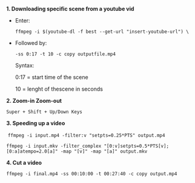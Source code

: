 **1. Downloading specific scene from a youtube vid**

- Enter:
        
   `ffmpeg -i $(youtube-dl -f best --get-url "insert-youtube-url") \`
        
- Followed by:

   `-ss 0:17 -t 10 -c copy outputfile.mp4`

   Syntax:
   
   0:17 = start time of the scene
  
   10 = lenght of thescene in seconds

**2. Zoom-in Zoom-out**

   `Super + Shift + Up/Down Keys`

**3. Speeding up a video**

 `ffmpeg -i input.mp4 -filter:v "setpts=0.25*PTS" output.mp4`

 `ffmpeg -i input.mkv -filter_complex "[0:v]setpts=0.5*PTS[v];[0:a]atempo=2.0[a]" -map "[v]" -map "[a]" output.mkv`

**4. Cut a video**

 `ffmpeg -i final.mp4 -ss 00:10:00 -t 00:27:40 -c copy output.mp4`
